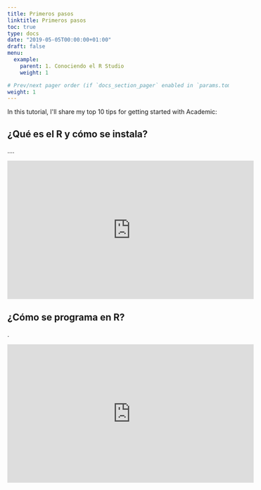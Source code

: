 ```yaml
---
title: Primeros pasos
linktitle: Primeros pasos
toc: true
type: docs
date: "2019-05-05T00:00:00+01:00"
draft: false
menu:
  example:
    parent: 1. Conociendo el R Studio
    weight: 1

# Prev/next pager order (if `docs_section_pager` enabled in `params.toml`)
weight: 1
---
```


In this tutorial, I'll share my top 10 tips for getting started with Academic:

## ¿Qué es el R y cómo se instala?

....

<iframe width="560" height="315" src="https://www.youtube.com/embed/jLFfC899ZAU" frameborder="0" allow="accelerometer; autoplay; encrypted-media; gyroscope; picture-in-picture" allowfullscreen></iframe>


## ¿Cómo se programa en R?

.

<iframe width="560" height="315" src="https://www.youtube.com/embed/HpXiSLVyYrM" frameborder="0" allow="accelerometer; autoplay; encrypted-media; gyroscope; picture-in-picture" allowfullscreen></iframe>
